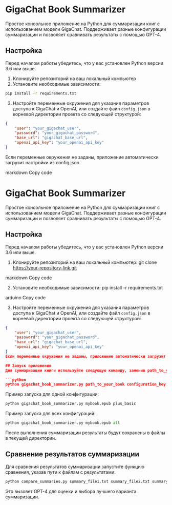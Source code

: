# GigaChat Book Summarizer

Простое консольное приложение на Python для суммаризации книг с использованием модели GigaChat. Поддерживает разные конфигурации суммаризации и позволяет сравнивать результаты с помощью GPT-4.

## Настройка

Перед началом работы убедитесь, что у вас установлен Python версии 3.6 или выше.

1. Клонируйте репозиторий на ваш локальный компьютер
2. Установите необходимые зависимости:
```bash
pip install -r requirements.txt
```
3. Настройте переменные окружения для указания параметров доступа к GigaChat и OpenAI, или создайте файл `config.json` в корневой директории проекта со следующей структурой:
```json
{
    "user": "your_gigachat_user",
    "password": "your_gigachat_password",
    "base_url": "gigachat_base_url",
    "openai_api_key": "your_openai_api_key"
}
```
Если переменные окружения не заданы, приложение автоматически загрузит настройки из config.json.


markdown
Copy code
# GigaChat Book Summarizer

Простое консольное приложение на Python для суммаризации книг с использованием модели GigaChat. Поддерживает разные конфигурации суммаризации и позволяет сравнивать результаты с помощью GPT-4.

## Настройка

Перед началом работы убедитесь, что у вас установлен Python версии 3.6 или выше.

1. Клонируйте репозиторий на ваш локальный компьютер:
git clone https://your-repository-link.git

markdown
Copy code

2. Установите необходимые зависимости:
pip install -r requirements.txt

arduino
Copy code

3. Настройте переменные окружения для указания параметров доступа к GigaChat и OpenAI, или создайте файл `config.json` в корневой директории проекта со следующей структурой:
```json
{
    "user": "your_gigachat_user",
    "password": "your_gigachat_password",
    "base_url": "gigachat_base_url",
    "openai_api_key": "your_openai_api_key"
}
Если переменные окружения не заданы, приложение автоматически загрузит настройки из config.json.

## Запуск приложения
Для суммаризации книги используйте следующую команду, заменив path_to_your_book на путь к файлу книги в формате .epub и configuration_key на ключ одной из предустановленных конфигураций (plus_basic, plus_detailed, plus_quick), или all для выполнения всех конфигураций:

```python
python gigachat_book_summarizer.py path_to_your_book configuration_key
```

Пример запуска для одной конфигурации:
```python
python gigachat_book_summarizer.py mybook.epub plus_basic
```

Пример запуска для всех конфигураций:
```python
python gigachat_book_summarizer.py mybook.epub all
```

После выполнения суммаризации результаты будут сохранены в файлы в текущей директории.

## Сравнение результатов суммаризации
Для сравнения результатов суммаризации запустите функцию сравнения, указав пути к файлам с результатами:

```python
python compare_summaries.py summary_file1.txt summary_file2.txt summary_file3.txt
```

Это вызовет GPT-4 для оценки и выбора лучшего варианта суммаризации.